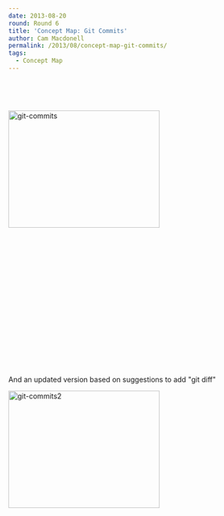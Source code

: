 ```yaml
---
date: 2013-08-20
round: Round 6
title: 'Concept Map: Git Commits'
author: Cam Macdonell
permalink: /2013/08/concept-map-git-commits/
tags:
  - Concept Map
---
```

&nbsp;

&nbsp;

[<img class="size-medium wp-image-3986 alignleft" alt="git-commits" src="http://files.software-carpentry.org/training-course/2013/08/git-commits-300x233.png" width="300" height="233" />][1]

&nbsp;

&nbsp;

&nbsp;

&nbsp;

&nbsp;

&nbsp;

&nbsp;

&nbsp;

&nbsp;

And an updated version based on suggestions to add "git diff"

[<img class="alignnone size-medium wp-image-4088" alt="git-commits2" src="http://files.software-carpentry.org/training-course/2013/08/git-commits2-300x233.png" width="300" height="233" />][2]

 [1]: http://files.software-carpentry.org/training-course/2013/08/git-commits.png
 [2]: http://files.software-carpentry.org/training-course/2013/08/git-commits2.png
